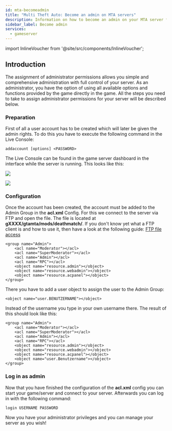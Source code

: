 ```yaml
---
id: mta-becomeadmin
title: "Multi Theft Auto: Become an admin on MTA servers"
description: Information on how to become an admin on your MTA server from ZAP-Hosting - ZAP-Hosting.com documentation
sidebar_label: Become admin
services:
  - gameserver
---
```


import InlineVoucher from '@site/src/components/InlineVoucher';

## Introduction
The assignment of administrator permissions allows you simple and comprehensive administration with full control of your server. As an administrator, you have the option of using all available options and functions provided by the game directly in the game. All the steps you need to take to assign administrator permissions for your server will be described below. 
<InlineVoucher />

### Preparation

First of all a user account has to be created which will later be given the admin rights. To do this you have to execute the following command in the Live Console:

```
addaccount [options] <PASSWORD>
```

The Live Console can be found in the game server dashboard in the interface while the server is running. This looks like this:

![](https://screensaver01.zap-hosting.com/index.php/s/KHcBA5p5ZC4pJ4R/preview)



![](https://screensaver01.zap-hosting.com/index.php/s/tKLHyoSandPpfx2/preview)




### Configuration

Once the account has been created, the account must be added to the Admin Group in the **acl.xml** Config. For this we connect to the server via FTP and open the file. The file is located at **gXXXX/gtamta/mods/deathmatch/**. If you don't know yet what a FTP client is and how to use it, then have a look at the following guide:  [FTP file access](https://docs.zap-hosting.com/docs/en/gameserver-ftpaccess/)

```
<group name="Admin">
    <acl name="Moderator"></acl>
    <acl name="SuperModerator"></acl>
    <acl name="Admin"></acl>
    <acl name="RPC"></acl>
    <object name="resource.admin"></object>
    <object name="resource.webadmin"></object>
    <object name="resource.acpanel"></object>
</group>
```

There you have to add a user object to assign the user to the Admin Group:

```
<object name="user.BENUTZERNAME"></object>
```

Instead of the username you type in your own username there. The result of this should look like this:

```
<group name="Admin">
    <acl name="Moderator"></acl>
    <acl name="SuperModerator"></acl>
    <acl name="Admin"></acl>
    <acl name="RPC"></acl>
    <object name="resource.admin"></object>
    <object name="resource.webadmin"></object>
    <object name="resource.acpanel"></object>
    <object name="user.Benutzername"></object>
</group>
```



### Log in as admin

Now that you have finished the configuration of the **acl.xml** config you can start your game/server and connect to your server. Afterwards you can log in with the following command:

```
login USERNAME PASSWORD
```

Now you have your administrator privileges and you can manage your server as you wish!

